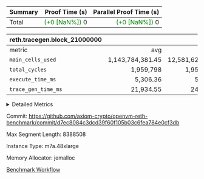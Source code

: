 | Summary | Proof Time (s) | Parallel Proof Time (s) |
|:---|---:|---:|
| Total | <span style='color: green'>(+0 [NaN%])</span> 0 | <span style='color: green'>(+0 [NaN%])</span> 0 |


| reth.tracegen.block_21000000 |||||
|:---|---:|---:|---:|---:|
|metric|avg|sum|max|min|
| `main_cells_used     ` |  1,143,784,381.45 |  12,581,628,196 |  1,923,755,803 |  289,540,572 |
| `total_cycles        ` |  1,959,798 |  1,959,798 |  1,959,798 |  1,959,798 |
| `execute_time_ms     ` |  5,306.36 |  58,370 |  8,878 |  407 |
| `trace_gen_time_ms   ` |  21,934.55 |  241,280 |  30,662 |  10,719 |



<details>
<summary>Detailed Metrics</summary>

| group | block_number | segment | trace_gen_time_ms | total_cycles | main_cells_used | execute_time_ms |
| --- | --- | --- | --- | --- | --- | --- |
| reth.tracegen.block_21000000 | 21000000 | 0 | 15,307 |  | 988,888,775 | 6,260 | 
| reth.tracegen.block_21000000 | 21000000 | 1 | 14,324 |  | 985,979,330 | 4,806 | 
| reth.tracegen.block_21000000 | 21000000 | 10 | 17,228 | 1,959,798 | 289,540,572 | 407 | 
| reth.tracegen.block_21000000 | 21000000 | 2 | 17,320 |  | 986,851,347 | 5,475 | 
| reth.tracegen.block_21000000 | 21000000 | 3 | 10,719 |  | 1,427,742,822 | 1,581 | 
| reth.tracegen.block_21000000 | 21000000 | 4 | 26,518 |  | 1,355,380,379 | 8,878 | 
| reth.tracegen.block_21000000 | 21000000 | 5 | 24,440 |  | 1,089,475,996 | 5,646 | 
| reth.tracegen.block_21000000 | 21000000 | 6 | 29,563 |  | 1,149,335,803 | 7,016 | 
| reth.tracegen.block_21000000 | 21000000 | 7 | 27,698 |  | 1,107,952,083 | 6,805 | 
| reth.tracegen.block_21000000 | 21000000 | 8 | 30,662 |  | 1,276,725,286 | 6,881 | 
| reth.tracegen.block_21000000 | 21000000 | 9 | 27,501 |  | 1,923,755,803 | 4,615 | 

</details>


Commit: https://github.com/axiom-crypto/openvm-reth-benchmark/commit/d7ec8084c3dcd39f60f105b03c6fea784e0cf3db

Max Segment Length: 8388508

Instance Type: m7a.48xlarge

Memory Allocator: jemalloc

[Benchmark Workflow](https://github.com/axiom-crypto/openvm-reth-benchmark/actions/runs/13084354381)
